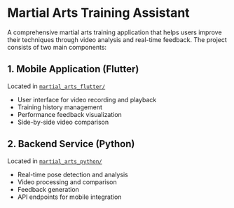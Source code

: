 # Martial Arts Training Assistant

A comprehensive martial arts training application that helps users improve their techniques through video analysis and real-time feedback. The project consists of two main components:

## 1. Mobile Application (Flutter)
Located in [`martial_arts_flutter/`](martial_arts_flutter/README.md)

- User interface for video recording and playback
- Training history management
- Performance feedback visualization
- Side-by-side video comparison

## 2. Backend Service (Python)
Located in [`martial_arts_python/`](martial_arts/README.md)

- Real-time pose detection and analysis
- Video processing and comparison
- Feedback generation
- API endpoints for mobile integration
